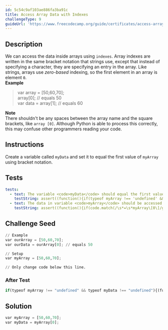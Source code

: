 ```yaml
---
id: 5c54c9af103ae886fa3ba91c
title: Access Array Data with Indexes
challengeType: 9
guideUrl: 'https://www.freecodecamp.org/guide/certificates/access-array-data-with-indexes'
---
```


## Description
<section id='description'>
We can access the data inside arrays using <code>indexes</code>.
Array indexes are written in the same bracket notation that strings use, except that instead of specifying a character, they are specifying an entry in the array. Like strings, arrays use <dfn>zero-based</dfn> indexing, so the first element in an array is element <code>0</code>.
<br />
<strong>Example</strong>
<blockquote>var array = [50,60,70];<br>array[0]; // equals 50<br>var data = array[1];  // equals 60</blockquote>
<strong>Note</strong><br>There shouldn't be any spaces between the array name and the square brackets, like <code>array [0]</code>. Although Python is able to process this correctly, this may confuse other programmers reading your code.
</section>

## Instructions
<section id='instructions'>
Create a variable called <code>myData</code> and set it to equal the first value of <code>myArray</code> using bracket notation.
</section>

## Tests
<section id='tests'>

```yml
tests:
  - text: The variable <code>myData</code> should equal the first value of <code>myArray</code>.
    testString: assert((function(){if(typeof myArray !== 'undefined' && typeof myData !== 'undefined' && myArray[0] === myData){return true;}else{return false;}})(), 'The variable <code>myData</code> should equal the first value of <code>myArray</code>.');
  - text: The data in variable <code>myArray</code> should be accessed using bracket notation.
    testString: assert((function(){if(code.match(/\s*=\s*myArray\[0\]/g)){return true;}else{return false;}})(), 'The data in variable <code>myArray</code> should be accessed using bracket notation.');

```

</section>

## Challenge Seed
<section id='challengeSeed'>

<div id='py-seed'>

```python
// Example
var ourArray = [50,60,70];
var ourData = ourArray[0]; // equals 50

// Setup
var myArray = [50,60,70];

// Only change code below this line.

```

</div>


### After Test
<div id='js-teardown'>

```python
if(typeof myArray !== "undefined" && typeof myData !== "undefined"){(function(y,z){return 'myArray = ' + JSON.stringify(y) + ', myData = ' + JSON.stringify(z);})(myArray, myData);}
```

</div>

</section>

## Solution
<section id='solution'>


```python
var myArray = [50,60,70];
var myData = myArray[0];
```

</section>
